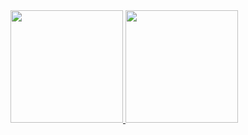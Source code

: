   
<a href="https://github.com/vnniciusg">
<img height="180em" src="https://github-readme-stats-beige-nine-76.vercel.app/api/top-langs/?username=vnniciusg&layout=compact&langs_count=7&theme=blue-white"/>

<a href="https://github.com/vnniciusg">
<img height="180em" src="https://github-readme-stats-beige-nine-76.vercel.app/api?username=vnniciusg&show_icons=true&theme=blue-white"/>
  
</div>

